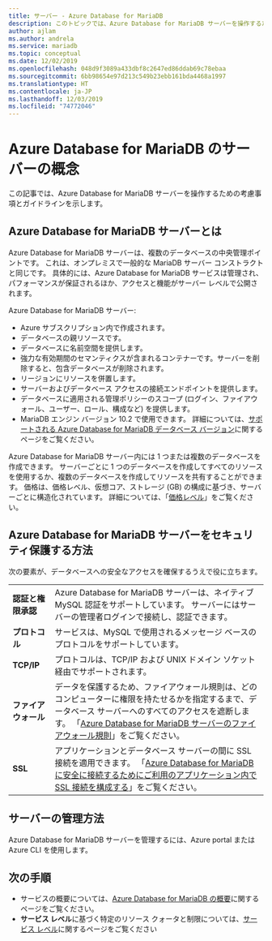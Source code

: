 ```yaml
---
title: サーバー - Azure Database for MariaDB
description: このトピックでは、Azure Database for MariaDB サーバーを操作するための考慮事項とガイドラインを示します。
author: ajlam
ms.author: andrela
ms.service: mariadb
ms.topic: conceptual
ms.date: 12/02/2019
ms.openlocfilehash: 048d9f3089a433dbf8c2647ed86ddab69c78ebaa
ms.sourcegitcommit: 6bb98654e97d213c549b23ebb161bda4468a1997
ms.translationtype: HT
ms.contentlocale: ja-JP
ms.lasthandoff: 12/03/2019
ms.locfileid: "74772046"
---
```

# <a name="server-concepts-in-azure-database-for-mariadb"></a>Azure Database for MariaDB のサーバーの概念
この記事では、Azure Database for MariaDB サーバーを操作するための考慮事項とガイドラインを示します。

## <a name="what-is-an-azure-database-for-mariadb-server"></a>Azure Database for MariaDB サーバーとは

Azure Database for MariaDB サーバーは、複数のデータベースの中央管理ポイントです。 これは、オンプレミスで一般的な MariaDB サーバー コンストラクトと同じです。 具体的には、Azure Database for MariaDB サービスは管理され、パフォーマンスが保証されるほか、アクセスと機能がサーバー レベルで公開されます。

Azure Database for MariaDB サーバー:

- Azure サブスクリプション内で作成されます。
- データベースの親リソースです。
- データベースに名前空間を提供します。
- 強力な有効期間のセマンティクスが含まれるコンテナーです。サーバーを削除すると、包含データベースが削除されます。
- リージョンにリソースを併置します。
- サーバーおよびデータベース アクセスの接続エンドポイントを提供します。
- データベースに適用される管理ポリシーのスコープ (ログイン、ファイアウォール、ユーザー、ロール、構成など) を提供します。
- MariaDB エンジン バージョン 10.2 で使用できます。 詳細については、[サポートされる Azure Database for MariaDB データベース バージョン](./concepts-supported-versions.md)に関するページをご覧ください。

Azure Database for MariaDB サーバー内には 1 つまたは複数のデータベースを作成できます。 サーバーごとに 1 つのデータベースを作成してすべてのリソースを使用するか、複数のデータベースを作成してリソースを共有することができます。 価格は、価格レベル、仮想コア、ストレージ (GB) の構成に基づき、サーバーごとに構造化されています。 詳細については、「[価格レベル](./concepts-pricing-tiers.md)」をご覧ください。

## <a name="how-do-i-secure-an-azure-database-for-mariadb-server"></a>Azure Database for MariaDB サーバーをセキュリティ保護する方法

次の要素が、データベースへの安全なアクセスを確保するうえで役に立ちます。

|||
| :--| :--|
| **認証と権限承認** | Azure Database for MariaDB サーバーは、ネイティブ MySQL 認証をサポートしています。 サーバーにはサーバーの管理者ログインで接続し、認証できます。 |
| **プロトコル** | サービスは、MySQL で使用されるメッセージ ベースのプロトコルをサポートしています。 |
| **TCP/IP** | プロトコルは、TCP/IP および UNIX ドメイン ソケット経由でサポートされます。 |
| **ファイアウォール** | データを保護するため、ファイアウォール規則は、どのコンピューターに権限を持たせるかを指定するまで、データベース サーバーへのすべてのアクセスを遮断します。 「[Azure Database for MariaDB サーバーのファイアウォール規則](./concepts-firewall-rules.md)」をご覧ください。 |
| **SSL** | アプリケーションとデータベース サーバーの間に SSL 接続を適用できます。 「[Azure Database for MariaDB に安全に接続するためにご利用のアプリケーション内で SSL 接続を構成する](./howto-configure-ssl.md)」をご覧ください。 |

## <a name="how-do-i-manage-a-server"></a>サーバーの管理方法
Azure Database for MariaDB サーバーを管理するには、Azure portal または Azure CLI を使用します。

## <a name="next-steps"></a>次の手順
- サービスの概要については、[Azure Database for MariaDB の概要](./overview.md)に関するページをご覧ください。
- **サービス レベル**に基づく特定のリソース クォータと制限については、[サービス レベル](./concepts-pricing-tiers.md)に関するページをご覧ください

<!-- - For information about connecting to the service, see [Connection libraries for Azure Database for MariaDB](./concepts-connection-libraries.md). -->
